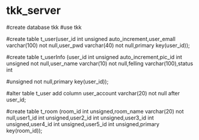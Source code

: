 # tkk_server

#create database tkk
#use tkk

#create table t_user(user_id int unsigned auto_increment,user_emall varchar(100) not null,user_pwd varchar(40) not null,primary key(user_id));

#create table t_userInfo (user_id int unsigned auto_increment,pic_id int unsigned not null,user_name varchar(10) not null,felling varchar(100),status int

#unsigned not null,primary key(user_id));

#alter table t_user add column user_account varchar(20) not null after user_id;

#create table t_room (room_id int unsigned,room_name varchar(20) not null,user1_id int unsigned,user2_id int unsigned,user3_id int unsigned,user4_id int unsigned,user5_id int unsigned,primary key(room_id));
